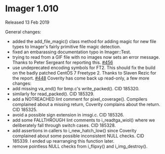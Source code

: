 # Imager 1.010

Released 13 Feb 2019

General changes:
- added the add_file_magic() class method for adding magic for new file types to Imager's fairly primitive file magic detection. 
- fixed an embarassing documentation typo in Imager::Test. 
- trying to read from a GIF file with no images now sets an error message. Thanks to Peter Sergeant for reporting this. [#456](https://github.com/tonycoz/imager/issues/456) 
- use undeprecated encoding symbols for FT2. This should fix the build on the badly patched CentOS 7 Freetype 2. Thanks to Slaven Rezic for the report. [#448](https://github.com/tonycoz/imager/issues/448) Coverity has come back up read-only, a few more changes: 
- add missing va_end() for bmp.c's write_packed(). CID 185320. 
- similarly for read_packed(). CID 185329. 
- add a NOTREACHED lint comment for pixel_coverage(). Compilers complained about a missing return, Coverity complains about the return. CID 185325. 
- avoid a possible sign extension in imsgi.c. CID 185326. 
- add some FALLTHROUGH lint comments to i_readtga_wiol() where we deliberately fall through switch cases. CID 185328. 
- add assertions in callers to i_new_hatch_low() since Coverity complained about some possible inconsistent NULL checks. CID 185339. I ended up rearranging this function later. 
- remove pointless NULL checks from i_flipxy() and i_img_destroy(). 